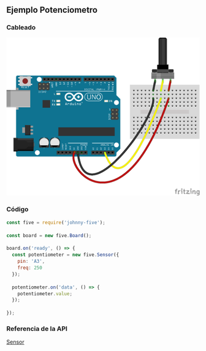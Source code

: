 ## Ejemplo Potenciometro

### Cableado
![cableado potenciometro](../../assets/potentiometer.png)

### Código
```javascript
const five = require('johnny-five');

const board = new five.Board();

board.on('ready', () => {
  const potentiometer = new five.Sensor({
    pin: 'A3',
    freq: 250
  });

  potentiometer.on('data', () => {
    potentiometer.value;
  });

});
```

### Referencia de la API
[Sensor](http://johnny-five.io/api/sensor)